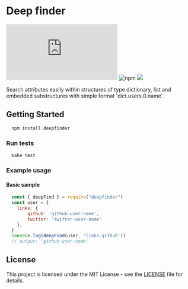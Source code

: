 # Deep finder

![GitHub](https://img.shields.io/github/license/parada3desu/deepfinder.js)
![npm](https://img.shields.io/npm/v/deepfinder)
![](https://github.com/parada3desu/deepfinder.js/workflows/tests/badge.svg)


Search attributes easily within structures of type dictionary, list and embedded substructures with simple format 'dict.users.0.name'.

## Getting Started

```Shell
  npm install deepfinder
```

### Run tests

```Shell
  make test
```

### Example usage

#### Basic sample

```javascript
  const { deepFind } = require("deepfinder")
  const user = {
    links: {
        github: 'github-user-name',
        twitter: 'twitter-user-name'
    },
  }
  console.log(deepFind(user, 'links.github'))
  // output: 'github-user-name'
```


## License

This project is licensed under the MIT License - see the [LICENSE]([LICENSE.md](https://github.com/parada3desu/deepfinder.js/blob/master/LICENSE)) file for details.
